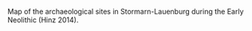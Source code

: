 <!-- .slide: data-background-image="resources/stor_lau/02_en_storlau.jpg" data-background-size="auto 80%" data-background-color="#fff"-->

<div class="caption">
<p class="caption-wrapper-light-background"><p class="caption">Map of the archaeological sites in Stormarn-Lauenburg during the Early Neolithic (Hinz 2014).</p></p>
</div>
